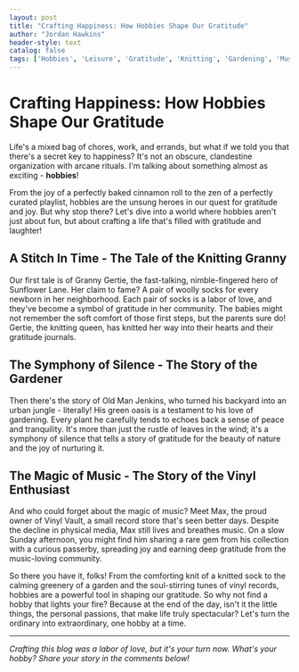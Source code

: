 ```yaml
---
layout: post
title: "Crafting Happiness: How Hobbies Shape Our Gratitude"
author: "Jordan Hawkins"
header-style: text
catalog: false
tags: ['Hobbies', 'Leisure', 'Gratitude', 'Knitting', 'Gardening', 'Music', 'Vinyl', 'Knitting for Charity', 'Nature', 'Journey to Joy']
---
```


# Crafting Happiness: How Hobbies Shape Our Gratitude

Life's a mixed bag of chores, work, and errands, but what if we told you that there's a secret key to happiness? It's not an obscure, clandestine organization with arcane rituals. I'm talking about something almost as exciting - **hobbies**!

From the joy of a perfectly baked cinnamon roll to the zen of a perfectly curated playlist, hobbies are the unsung heroes in our quest for gratitude and joy. But why stop there? Let's dive into a world where hobbies aren't just about fun, but about crafting a life that's filled with gratitude and laughter!

## A Stitch In Time - The Tale of the Knitting Granny

Our first tale is of Granny Gertie, the fast-talking, nimble-fingered hero of Sunflower Lane. Her claim to fame? A pair of woolly socks for every newborn in her neighborhood. Each pair of socks is a labor of love, and they've become a symbol of gratitude in her community. The babies might not remember the soft comfort of those first steps, but the parents sure do! Gertie, the knitting queen, has knitted her way into their hearts and their gratitude journals.

## The Symphony of Silence - The Story of the Gardener

Then there's the story of Old Man Jenkins, who turned his backyard into an urban jungle - literally! His green oasis is a testament to his love of gardening. Every plant he carefully tends to echoes back a sense of peace and tranquility. It's more than just the rustle of leaves in the wind; it's a symphony of silence that tells a story of gratitude for the beauty of nature and the joy of nurturing it.

## The Magic of Music - The Story of the Vinyl Enthusiast

And who could forget about the magic of music? Meet Max, the proud owner of Vinyl Vault, a small record store that's seen better days. Despite the decline in physical media, Max still lives and breathes music. On a slow Sunday afternoon, you might find him sharing a rare gem from his collection with a curious passerby, spreading joy and earning deep gratitude from the music-loving community.

So there you have it, folks! From the comforting knit of a knitted sock to the calming greenery of a garden and the soul-stirring tunes of vinyl records, hobbies are a powerful tool in shaping our gratitude. So why not find a hobby that lights your fire? Because at the end of the day, isn't it the little things, the personal passions, that make life truly spectacular? Let's turn the ordinary into extraordinary, one hobby at a time.

---

*Crafting this blog was a labor of love, but it's your turn now. What's your hobby? Share your story in the comments below!*